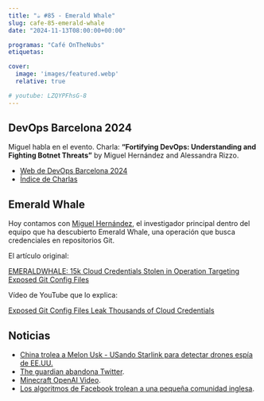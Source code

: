 ```yaml
---
title: "☕️ #85 - Emerald Whale"
slug: cafe-85-emerald-whale
date: "2024-11-13T08:00:00+00:00"

programas: "Café OnTheNubs"
etiquetas:

cover:
  image: 'images/featured.webp'
  relative: true

# youtube: LZQYPFhsG-8
---
```


## DevOps Barcelona 2024

Miguel habla en el evento. Charla: **“Fortifying DevOps: Understanding and Fighting Botnet Threats”** by Miguel Hernández and Alessandra Rizzo.

- [Web de DevOps Barcelona 2024](https://devops.barcelona/)
- [Índice de Charlas](https://devops.barcelona/talks)


## Emerald Whale

Hoy contamos con [Miguel Hernández](https://www.linkedin.com/in/miguelhzbz/), el investigador principal dentro del equipo que ha descubierto Emerald Whale, una operación que busca credenciales en repositorios Git.

El artículo original:

[EMERALDWHALE: 15k Cloud Credentials Stolen in Operation Targeting Exposed Git Config Files](https://sysdig.com/blog/emeraldwhale/)

Vídeo de YouTube que lo explica:

[Exposed Git Config Files Leak Thousands of Cloud Credentials](https://www.youtube.com/watch?v=xzdoo5M0KZ0)


## Noticias

- [China trolea a Melon Usk - USando Starlink para detectar drones espía de EE.UU.](https://www.20minutos.es/tecnologia/actualidad/china-trolea-elon-musk-starlink-drones-detectar-espia-eeuu-5650539/)
- [The guardian abandona Twitter](https://www.theguardian.com/media/2024/nov/13/why-the-guardian-is-no-longer-posting-on-x).
- [Minecraft OpenAI Video](https://oasis.decart.ai/welcome).
- [Los algoritmos de Facebook trolean a una pequeña comunidad inglesa](https://gizmodo.com/facebooks-algorithms-think-a-small-english-community-is-up-to-no-good-2000522238).
